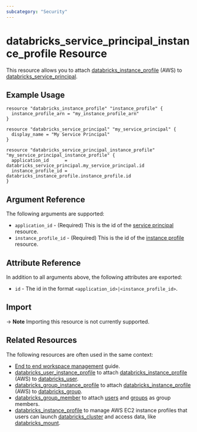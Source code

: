 ```yaml
---
subcategory: "Security"
---
```

# databricks_service_principal_instance_profile Resource

This resource allows you to attach [databricks_instance_profile](instance_profile.md) (AWS) to [databricks_service_principal](service_principal.md).

## Example Usage

```hcl
resource "databricks_instance_profile" "instance_profile" {
  instance_profile_arn = "my_instance_profile_arn"
}

resource "databricks_service_principal" "my_service_principal" {
  display_name = "My Service Principal"
}

resource "databricks_service_principal_instance_profile" "my_service_principal_instance_profile" {
  application_id      = databricks_service_principal.my_service_principal.id
  instance_profile_id = databricks_instance_profile.instance_profile.id
}
```
## Argument Reference

The following arguments are supported:

* `application_id` - (Required) This is the id of the [service principal](service_principal.md) resource.
* `instance_profile_id` -  (Required) This is the id of the [instance profile](instance_profile.md) resource.

## Attribute Reference

In addition to all arguments above, the following attributes are exported:

*  `id` - The id in the format `<application_id>|<instance_profile_id>`.

## Import

-> **Note** Importing this resource is not currently supported.

## Related Resources

The following resources are often used in the same context:

* [End to end workspace management](../guides/workspace-management.md) guide.
* [databricks_user_instance_profile](user_instance_profile.md) to attach [databricks_instance_profile](instance_profile.md) (AWS) to [databricks_user](user.md).
* [databricks_group_instance_profile](group_instance_profile.md) to attach [databricks_instance_profile](instance_profile.md) (AWS) to [databricks_group](group.md).
* [databricks_group_member](group_member.md) to attach [users](user.md) and [groups](group.md) as group members.
* [databricks_instance_profile](instance_profile.md) to manage AWS EC2 instance profiles that users can launch [databricks_cluster](cluster.md) and access data, like [databricks_mount](mount.md).
